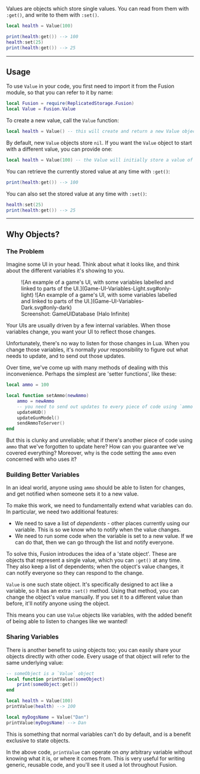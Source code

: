 Values are objects which store single values. You can read from them with
`:get()`, and write to them with `:set()`.

```Lua
local health = Value(100)

print(health:get()) --> 100
health:set(25)
print(health:get()) --> 25
```

-----

## Usage

To use `Value` in your code, you first need to import it from the Fusion module,
so that you can refer to it by name:

```Lua linenums="1" hl_lines="2"
local Fusion = require(ReplicatedStorage.Fusion)
local Value = Fusion.Value
```

To create a new value, call the `Value` function:

```Lua
local health = Value() -- this will create and return a new Value object
```

By default, new `Value` objects store `nil`. If you want the `Value` object to
start with a different value, you can provide one:

```Lua
local health = Value(100) -- the Value will initially store a value of 100
```

You can retrieve the currently stored value at any time with `:get()`:

```Lua
print(health:get()) --> 100
```

You can also set the stored value at any time with `:set()`:

```Lua
health:set(25)
print(health:get()) --> 25
```

-----

## Why Objects?

### The Problem

Imagine some UI in your head. Think about what it looks like, and think about
the different variables it's showing to you.

<figure markdown>
![An example of a game's UI, with some variables labelled and linked to parts of the UI.](Game-UI-Variables-Light.svg#only-light)
![An example of a game's UI, with some variables labelled and linked to parts of the UI.](Game-UI-Variables-Dark.svg#only-dark)
<figcaption>Screenshot: GameUIDatabase (Halo Infinite)</figcaption>
</figure>

Your UIs are usually driven by a few internal variables. When those variables
change, you want your UI to reflect those changes.

Unfortunately, there's no way to listen for those changes in Lua. When you
change those variables, it's normally *your* responsibility to figure out what
needs to update, and to send out those updates.

Over time, we've come up with many methods of dealing with this inconvenience.
Perhaps the simplest are 'setter functions', like these:

```Lua
local ammo = 100

local function setAmmo(newAmmo)
	ammo = newAmmo
	-- you need to send out updates to every piece of code using `ammo` here
	updateHUD()
	updateGunModel()
	sendAmmoToServer()
end
```

But this is clunky and unreliable; what if there's another piece of code using
`ammo` that we've forgotten to update here? How can you guarantee we've covered
everything? Moreover, why is the code setting the `ammo` even concerned with who
uses it?

### Building Better Variables

In an ideal world, anyone using `ammo` should be able to listen for changes, and
get notified when someone sets it to a new value.

To make this work, we need to fundamentally extend what variables can do. In
particular, we need two additional features:

- We need to save a list of *dependents* - other places currently using our
variable. This is so we know who to notify when the value changes.
- We need to run some code when the variable is set to a new value. If we can
do that, then we can go through the list and notify everyone.

To solve this, Fusion introduces the idea of a 'state object'. These are objects
that represent a single value, which you can `:get()` at any time. They also
keep a list of dependents; when the object's value changes, it can notify
everyone so they can respond to the change.

`Value` is one such state object. It's specifically designed to act like a
variable, so it has an extra `:set()` method. Using that method, you can change
the object's value manually. If you set it to a different value than before,
it'll notify anyone using the object.

This means you can use `Value` objects like variables, with the added benefit of
being able to listen to changes like we wanted!

### Sharing Variables

There is another benefit to using objects too; you can easily share your objects
directly with other code. Every usage of that object will refer to the
same underlying value:

```Lua
-- someObject is a `Value` object
local function printValue(someObject)
	print(someObject:get())
end

local health = Value(100)
printValue(health) --> 100

local myDogsName = Value("Dan")
printValue(myDogsName) --> Dan
```

This is something that normal variables can't do by default, and is a benefit
exclusive to state objects.

In the above code, `printValue` can operate on *any* arbitrary variable without
knowing what it is, or where it comes from. This is very useful for writing
generic, reusable code, and you'll see it used a lot throughout Fusion.